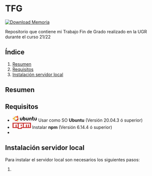 # TFG

[![Download Memoria](https://img.shields.io/badge/Download-PDF-brightgreen.svg)](https://github.com/Mario-Carmona/TFG/raw/main/Memoria/proyecto.pdf)

Repositorio que contiene mi Trabajo Fin de Grado realizado en la UGR durante el curso 21/22

## Índice

1. [Resumen](#resumen)
1. [Requisitos](#requisitos)
1. [Instalación servidor local](#instalación-servidor-local)

## Resumen



## Requisitos

- [<img src="./image_readme/logo_ubuntu.jpg" alt="Logo ubuntu" width="80" height="20"/>](https://ubuntu.com/download/desktop) Usar como SO **Ubuntu** (Versión 20.04.3 ó superior)
- [<img src="./image_readme/logo_npm.png" alt="Logo npm" width="60" height="20"/>](https://www.npmjs.com/)  Instalar **npm** (Versión 6.14.4 ó superior)
- 


## Instalación servidor local

Para instalar el servidor local son necesarios los siguientes pasos:

1. 
